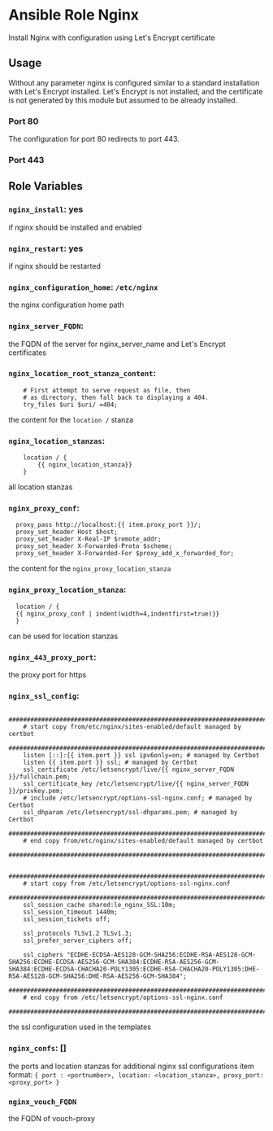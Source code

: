 # Ansible Role Nginx
Install Nginx with configuration using Let's Encrypt certificate

## Usage
Without any parameter nginx is configured similar to a standard installation 
with Let's Encrypt installed.
Let's Encrypt is not installed, 
and the certificate is not generated by this module but assumed to be already installed.

### Port 80
The configuration for port 80 redirects to port 443.

### Port 443


## Role Variables

### `nginx_install`: yes
if nginx should be installed and enabled

### `nginx_restart`: yes
if nginx should be restarted

### `nginx_configuration_home`: `/etc/nginx`
the nginx configuration home path

### `nginx_server_FQDN`:
the FQDN of the server for nginx_server_name and Let's Encrypt certificates

### `nginx_location_root_stanza_content`: 
```
    # First attempt to serve request as file, then
    # as directory, then fall back to displaying a 404.
    try_files $uri $uri/ =404;
```
the content for the `location /` stanza

### `nginx_location_stanzas`: 
```
    location / {
        {{ nginx_location_stanza}}
    }
```
all location stanzas

### `nginx_proxy_conf`:
```
  proxy_pass http://localhost:{{ item.proxy_port }}/;
  proxy_set_header Host $host;
  proxy_set_header X-Real-IP $remote_addr;
  proxy_set_header X-Forwarded-Proto $scheme;
  proxy_set_header X-Forwarded-For $proxy_add_x_forwarded_for;
```
the content for the `nginx_proxy_location_stanza`
### `nginx_proxy_location_stanza`:
```
  location / {
  {{ nginx_proxy_conf | indent(width=4,indentfirst=true)}}
  }
```
can be used for location stanzas

### `nginx_443_proxy_port`:
the proxy port for https 

### `nginx_ssl_config`: 
```
    ###########################################################################
    # start copy from/etc/nginx/sites-enabled/default managed by certbot
    ###########################################################################
    listen [::]:{{ item.port }} ssl ipv6only=on; # managed by Certbot
    listen {{ item.port }} ssl; # managed by Certbot
    ssl_certificate /etc/letsencrypt/live/{{ nginx_server_FQDN }}/fullchain.pem;
    ssl_certificate_key /etc/letsencrypt/live/{{ nginx_server_FQDN }}/privkey.pem;
    # include /etc/letsencrypt/options-ssl-nginx.conf; # managed by Certbot
    ssl_dhparam /etc/letsencrypt/ssl-dhparams.pem; # managed by Certbot
    ###########################################################################
    # end copy from/etc/nginx/sites-enabled/default managed by certbot
    ###########################################################################

    ###########################################################################
    # start copy from /etc/letsencrypt/options-ssl-nginx.conf
    ###########################################################################
    ssl_session_cache shared:le_nginx_SSL:10m;
    ssl_session_timeout 1440m;
    ssl_session_tickets off;

    ssl_protocols TLSv1.2 TLSv1.3;
    ssl_prefer_server_ciphers off;

    ssl_ciphers "ECDHE-ECDSA-AES128-GCM-SHA256:ECDHE-RSA-AES128-GCM-SHA256:ECDHE-ECDSA-AES256-GCM-SHA384:ECDHE-RSA-AES256-GCM-SHA384:ECDHE-ECDSA-CHACHA20-POLY1305:ECDHE-RSA-CHACHA20-POLY1305:DHE-RSA-AES128-GCM-SHA256:DHE-RSA-AES256-GCM-SHA384";
    ###########################################################################
    # end copy from /etc/letsencrypt/options-ssl-nginx.conf
    ###########################################################################
```
the ssl configuration used in the templates

### `nginx_confs`: []
the ports and location stanzas for additional nginx ssl configurations
item format: `{ port : <portnumber>, location: <location_stanza>, proxy_port: <proxy_port> }`

### `nginx_vouch_FQDN`
the FQDN of vouch-proxy